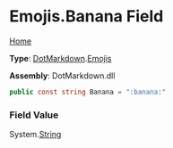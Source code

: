 # Emojis\.Banana Field

[Home](../../../README.md)

**Type**: [DotMarkdown](../../README.md)\.[Emojis](../README.md)

**Assembly**: DotMarkdown\.dll

```csharp
public const string Banana = ":banana:"
```

### Field Value

System\.[String](https://docs.microsoft.com/en-us/dotnet/api/system.string)